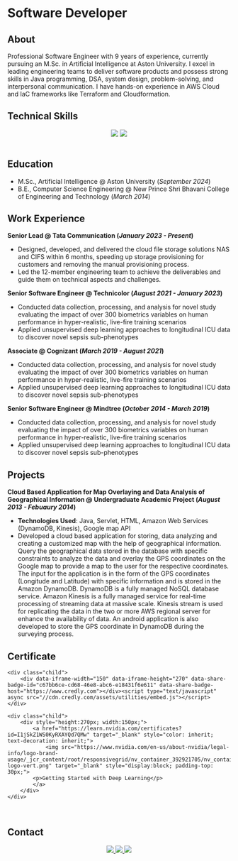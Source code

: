# Software Developer

## About
Professional Software Engineer with 9 years of experience, currently pursuing an M.Sc. in Artificial Intelligence at Aston University. I excel in leading engineering teams to deliver software products and possess strong skills in Java programming, DSA, system design, problem-solving, and interpersonal communication. I have hands-on experience in AWS Cloud and IaC frameworks like Terraform and Cloudformation.

## Technical Skills 

<div align="center">
    <img src="https://skillicons.dev/icons?i=java,python,spring,aws,html,css,js,jquery,mysql,dynamodb,elasticsearch,terraform,selenium" />
    <img src="https://skillicons.dev/icons?i=github,git,bitbucket,maven,jenkins,vscode,eclipse,idea,pycharm,vscode,windows,linux" />
</div>
<br>

## Education
- M.Sc., Artificial Intelligence @ Aston University (_September 2024_)	 			        		
- B.E., Computer Science Engineering @ New Prince Shri Bhavani College of Engineering and Technology (_March 2014_)

## Work Experience
**Senior Lead @ Tata Communication (_January 2023 - Present_)**
- Designed, developed, and delivered the cloud file storage solutions NAS and CIFS within 6 months, speeding up storage provisioning for customers and removing the manual provisioning process.
- Led the 12-member engineering team to achieve the deliverables and guide them on technical aspects and challenges. 

**Senior Software Engineer @ Technicolor (_August 2021 - January 2023_)**
- Conducted data collection, processing, and analysis for novel study evaluating the impact of over 300 biometrics variables on human performance in hyper-realistic, live-fire training scenarios
- Applied unsupervised deep learning approaches to longitudinal ICU data to discover novel sepsis sub-phenotypes

**Associate @ Cognizant (_March 2019 - August 2021_)**
- Conducted data collection, processing, and analysis for novel study evaluating the impact of over 300 biometrics variables on human performance in hyper-realistic, live-fire training scenarios
- Applied unsupervised deep learning approaches to longitudinal ICU data to discover novel sepsis sub-phenotypes

**Senior Software Engineer @ Mindtree (_October 2014 - March 2019_)**
- Conducted data collection, processing, and analysis for novel study evaluating the impact of over 300 biometrics variables on human performance in hyper-realistic, live-fire training scenarios
- Applied unsupervised deep learning approaches to longitudinal ICU data to discover novel sepsis sub-phenotypes

## Projects

**Cloud Based Application for Map Overlaying and Data Analysis of Geographical Information @ Undergraduate Academic Project (_August 2013 - Febuaury 2014_)**
- **Technologies Used**: Java, Servlet, HTML, Amazon Web Services (DynamoDB, Kinesis), Google map API
- Developed a cloud based application for storing, data analyzing and creating a customized map with the help of geographical information. Query the geographical data stored in the database with specific constraints to analyze the data and overlay the GPS coordinates on the Google map to provide a map to the user for the respective coordinates. The input for the application is in the form of the GPS
coordinates (Longitude and Latitude) with specific information and is stored in the Amazon DynamoDB. DynamoDB is a fully managed NoSQL database service. Amazon Kinesis is a fully managed service for real-time processing of streaming data at massive scale. Kinesis stream is used for replicating the data in the two or more AWS regional server for enhance the availability of data. An android application is also developed to store the GPS coordinate in DynamoDB during the surveying process.




## Certificate

<link href='/assets/style/custom_style.css' rel='stylesheet'>
<div class="parent">
    <div class="child">
        <div data-iframe-width="150" data-iframe-height="270" data-share-badge-id="65de2deb-1422-47d4-8a73-4612bd977719" data-share-badge-host="https://www.credly.com"></div><script type="text/javascript" async src="//cdn.credly.com/assets/utilities/embed.js"></script>
    </div>

    <div class="child">
        <div data-iframe-width="150" data-iframe-height="270" data-share-badge-id="c67bb6ce-cd68-46e8-abc6-e18431f6e611" data-share-badge-host="https://www.credly.com"></div><script type="text/javascript" async src="//cdn.credly.com/assets/utilities/embed.js"></script>
    </div>

    <div class="child">
        <div style="height:270px; width:150px;">
            <a href="https://learn.nvidia.com/certificates?id=I1jSkZ1WS0KyRXAYQd7QMw" target="_blank" style="color: inherit; text-decoration: inherit;">
                <img src="https://www.nvidia.com/en-us/about-nvidia/legal-info/logo-brand-usage/_jcr_content/root/responsivegrid/nv_container_392921705/nv_container/nv_image.coreimg.100.850.png/1703060329053/nvidia-logo-vert.png" target="_blank" style="display:block; padding-top: 30px;">
            <p>Getting Started with Deep Learning</p>
            </a>
        </div>
    </div>

</div>
<br>

## Contact
<div align="center"> 
  <a href="mailto:tsmbalu@hotmail.com">
    <img src="https://img.shields.io/badge/Microsoft_Outlook-0078D4?style=for-the-badge&logo=microsoft-outlook&logoColor=white" />
  </a>
  <a href="https://www.linkedin.com/in/balasubramani-tsm/" target="_blank">
    <img src="https://img.shields.io/badge/LinkedIn-0077B5?style=for-the-badge&logo=linkedin&logoColor=white" target="_blank" />
  </a>
  <a href="https://tsmbalu.github.io/" target="_blank">
     <img src="https://img.shields.io/badge/Portfolio-FF5722?style=for-the-badge&logo=todoist&logoColor=white" target="_blank" />
  </a>
</div>
